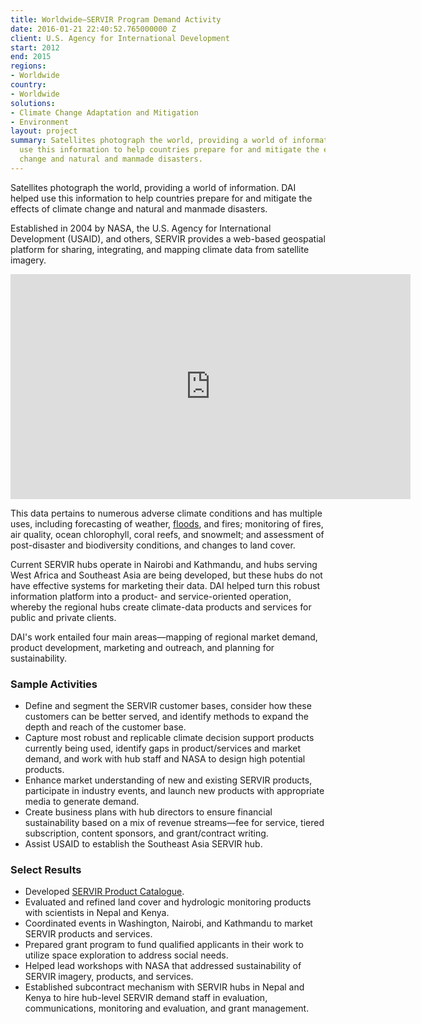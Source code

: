 ```yaml
---
title: Worldwide—SERVIR Program Demand Activity
date: 2016-01-21 22:40:52.765000000 Z
client: U.S. Agency for International Development
start: 2012
end: 2015
regions:
- Worldwide
country:
- Worldwide
solutions:
- Climate Change Adaptation and Mitigation
- Environment
layout: project
summary: Satellites photograph the world, providing a world of information. DAI helped
  use this information to help countries prepare for and mitigate the effects of climate
  change and natural and manmade disasters.
---
```


Satellites photograph the world, providing a world of information. DAI helped use this information to help countries prepare for and mitigate the effects of climate change and natural and manmade disasters.

Established in 2004 by NASA, the U.S. Agency for International Development (USAID), and others, SERVIR provides a web-based geospatial platform for sharing, integrating, and mapping climate data from satellite imagery.

<iframe allowfullscreen="" frameborder="0" height="360" mozallowfullscreen="" src="https://player.vimeo.com/video/161993521" webkitallowfullscreen="" width="640"></iframe>

This data pertains to numerous adverse climate conditions and has multiple uses, including forecasting of weather, [floods][1], and fires; monitoring of fires, air quality, ocean chlorophyll, coral reefs, and snowmelt; and assessment of post-disaster and biodiversity conditions, and changes to land cover.

Current SERVIR hubs operate in Nairobi and Kathmandu, and hubs serving West Africa and Southeast Asia are being developed, but these hubs do not have effective systems for marketing their data. DAI helped turn this robust information platform into a product- and service-oriented operation, whereby the regional hubs create climate-data products and services for public and private clients.

DAI's work entailed four main areas—mapping of regional market demand, product development, marketing and outreach, and planning for sustainability.

###  Sample Activities

* Define and segment the SERVIR customer bases, consider how these customers can be better served, and identify methods to expand the depth and reach of the customer base.
* Capture most robust and replicable climate decision support products currently being used, identify gaps in product/services and market demand, and work with hub staff and NASA to design high potential products.
* Enhance market understanding of new and existing SERVIR products, participate in industry events, and launch new products with appropriate media to generate demand.
* Create business plans with hub directors to ensure financial sustainability based on a mix of revenue streams—fee for service, tiered subscription, content sponsors, and grant/contract writing.
* Assist USAID to establish the Southeast Asia SERVIR hub.

###  Select Results

* Developed [SERVIR Product Catalogue][2].
* Evaluated and refined land cover and hydrologic monitoring products with scientists in Nepal and Kenya.
* Coordinated events in Washington, Nairobi, and Kathmandu to market SERVIR products and services.
* Prepared grant program to fund qualified applicants in their work to utilize space exploration to address social needs.
* Helped lead workshops with NASA that addressed sustainability of SERVIR imagery, products, and services.
* Established subcontract mechanism with SERVIR hubs in Nepal and Kenya to hire hub-level SERVIR demand staff in evaluation, communications, monitoring and evaluation, and grant management.

[1]: https://www.usaid.gov/news-information/frontlines/climate-change-2015/satellite-data-saving-lives-flood-forecasting
[2]: http://www.servircatalogue.net/
